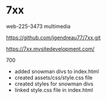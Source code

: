 # 7xx
web-225-3473 multimedia

https://github.com/jgendreau77/7xx.git

https://7xx.mysitedevelopment.com/

700
- added snowman divs to index.html
- created assets/css/style.css file
- created styles for snowman divs
- linked style.css file in index.html

